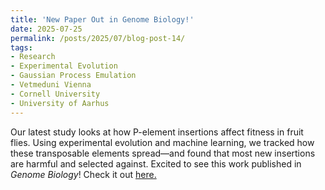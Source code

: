 ```yaml
---
title: 'New Paper Out in Genome Biology!'
date: 2025-07-25
permalink: /posts/2025/07/blog-post-14/
tags:
- Research
- Experimental Evolution
- Gaussian Process Emulation
- Vetmeduni Vienna
- Cornell University
- University of Aarhus
---
```


Our latest study looks at how P-element insertions affect fitness in fruit flies. Using experimental evolution and machine learning, we tracked how these transposable elements spread—and found that most new insertions are harmful and selected against. Excited to see this work published in *Genome Biology*! Check it out [here.](https://doi.org/10.1186/s13059-025-03688-2)
